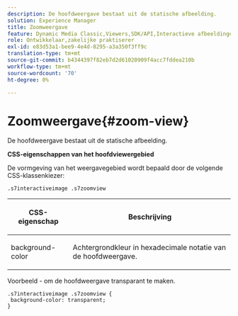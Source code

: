 ```yaml
---
description: De hoofdweergave bestaat uit de statische afbeelding.
solution: Experience Manager
title: Zoomweergave
feature: Dynamic Media Classic,Viewers,SDK/API,Interactieve afbeeldingen
role: Ontwikkelaar,zakelijke praktiserer
exl-id: e83d53a1-bee9-4e4d-8295-a3a350f3ff9c
translation-type: tm+mt
source-git-commit: b4344397f82eb7d2d61020909f4acc7fddea210b
workflow-type: tm+mt
source-wordcount: '70'
ht-degree: 0%

---
```


# Zoomweergave{#zoom-view}

De hoofdweergave bestaat uit de statische afbeelding.

<!--<a id="section_061E550C1C1D4DB2BD663A898895B38C"></a>-->

**CSS-eigenschappen van het hoofdviewergebied**

De vormgeving van het weergavegebied wordt bepaald door de volgende CSS-klassenkiezer:

```
.s7interactiveimage .s7zoomview
```

<table id="table_94EE3F5BBE4547C0B4943471CEE7EDE4"> 
 <thead> 
  <tr> 
   <th colname="col1" class="entry"> <p> CSS-eigenschap </p> </th> 
   <th colname="col2" class="entry"> <p>Beschrijving </p> </th> 
  </tr> 
 </thead>
 <tbody> 
  <tr> 
   <td colname="col1"> <p> <span class="codeph"> background-color  </span> </p> </td> 
   <td colname="col2"> <p> Achtergrondkleur in hexadecimale notatie van de hoofdweergave. </p> </td> 
  </tr> 
 </tbody> 
</table>

Voorbeeld - om de hoofdweergave transparant te maken.

```
.s7interactiveimage .s7zoomview { 
 background-color: transparent; 
}
```
